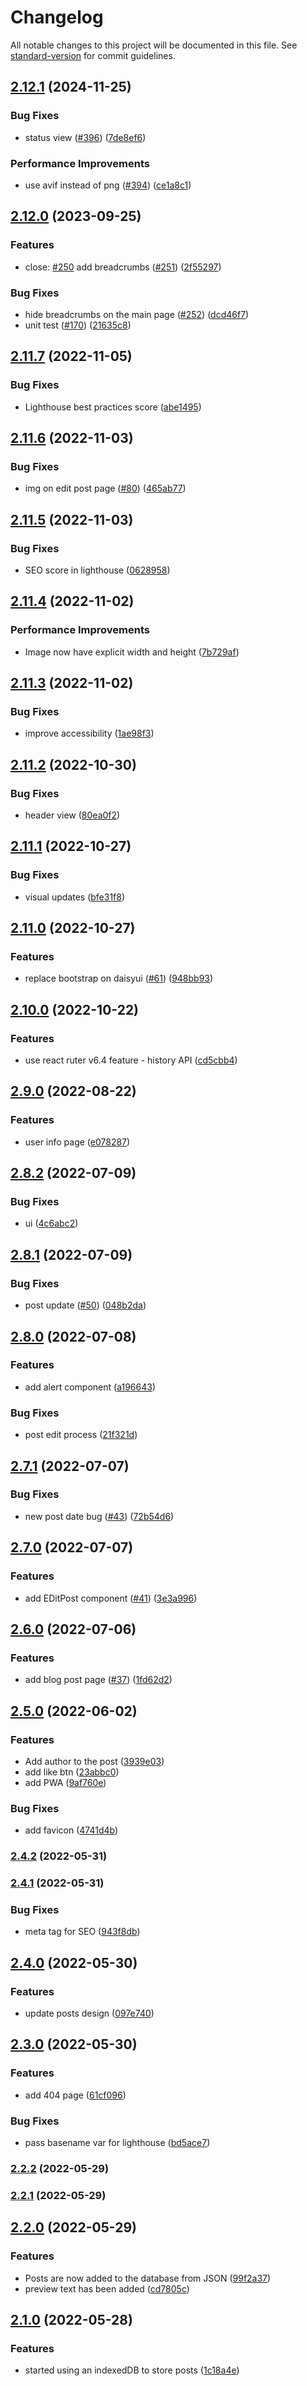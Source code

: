 # Changelog

All notable changes to this project will be documented in this file. See [standard-version](https://github.com/conventional-changelog/standard-version) for commit guidelines.

## [2.12.1](https://github.com/pure-js/local-microblogging-client/compare/v2.12.0...v2.12.1) (2024-11-25)


### Bug Fixes

* status view ([#396](https://github.com/pure-js/local-microblogging-client/issues/396)) ([7de8ef6](https://github.com/pure-js/local-microblogging-client/commit/7de8ef60f280879fdbf4cc4fc9a384bf0e6b2050))


### Performance Improvements

* use avif instead of png ([#394](https://github.com/pure-js/local-microblogging-client/issues/394)) ([ce1a8c1](https://github.com/pure-js/local-microblogging-client/commit/ce1a8c127fa439a4c655f23b9551d481261ec08a))

## [2.12.0](https://github.com/pure-js/local-microblogging-client/compare/v2.11.7...v2.12.0) (2023-09-25)


### Features

* close: [#250](https://github.com/pure-js/local-microblogging-client/issues/250) add breadcrumbs ([#251](https://github.com/pure-js/local-microblogging-client/issues/251)) ([2f55297](https://github.com/pure-js/local-microblogging-client/commit/2f552978e8d53255d53551b1dc6675c47ae067a2))


### Bug Fixes

* hide breadcrumbs on the main page ([#252](https://github.com/pure-js/local-microblogging-client/issues/252)) ([dcd46f7](https://github.com/pure-js/local-microblogging-client/commit/dcd46f76c6041d36c0ace835f6da91fd53addaa5))
* unit test ([#170](https://github.com/pure-js/local-microblogging-client/issues/170)) ([21635c8](https://github.com/pure-js/local-microblogging-client/commit/21635c80949c719f210f51e977c3fc4c53189ff0))

## [2.11.7](https://github.com/pure-js/local-microblogging-client/compare/v2.11.6...v2.11.7) (2022-11-05)


### Bug Fixes

* Lighthouse best practices score ([abe1495](https://github.com/pure-js/local-microblogging-client/commit/abe1495fec1fd16763c8f08c4219c3914371aefb))

## [2.11.6](https://github.com/pure-js/local-microblogging-client/compare/v2.11.5...v2.11.6) (2022-11-03)


### Bug Fixes

* img on edit post page ([#80](https://github.com/pure-js/local-microblogging-client/issues/80)) ([465ab77](https://github.com/pure-js/local-microblogging-client/commit/465ab77db505858bd139f25bb7290809dbd8dc3e))

## [2.11.5](https://github.com/pure-js/local-microblogging-client/compare/v2.11.4...v2.11.5) (2022-11-03)


### Bug Fixes

* SEO score in lighthouse ([0628958](https://github.com/pure-js/local-microblogging-client/commit/0628958a0913e20323eb57052b1a7f98ecb3bd30))

## [2.11.4](https://github.com/pure-js/local-microblogging-client/compare/v2.11.3...v2.11.4) (2022-11-02)


### Performance Improvements

* Image now have explicit width and height ([7b729af](https://github.com/pure-js/local-microblogging-client/commit/7b729afd6205bdd054ad6bfc8064b8a54415f384))

## [2.11.3](https://github.com/pure-js/local-microblogging-client/compare/v2.11.2...v2.11.3) (2022-11-02)


### Bug Fixes

* improve accessibility ([1ae98f3](https://github.com/pure-js/local-microblogging-client/commit/1ae98f39533471f36d779d996495300877bed0fa))

## [2.11.2](https://github.com/pure-js/local-microblogging-client/compare/v2.11.1...v2.11.2) (2022-10-30)


### Bug Fixes

* header view ([80ea0f2](https://github.com/pure-js/local-microblogging-client/commit/80ea0f25b054ce02652b2055118edc9b9f687ff1))

## [2.11.1](https://github.com/pure-js/local-microblogging-client/compare/v2.11.0...v2.11.1) (2022-10-27)


### Bug Fixes

* visual updates ([bfe31f8](https://github.com/pure-js/local-microblogging-client/commit/bfe31f816b2a1091408b6e7676a08ae2f85755ed))

## [2.11.0](https://github.com/pure-js/local-microblogging-client/compare/v2.10.0...v2.11.0) (2022-10-27)


### Features

* replace bootstrap on daisyui ([#61](https://github.com/pure-js/local-microblogging-client/issues/61)) ([948bb93](https://github.com/pure-js/local-microblogging-client/commit/948bb935920e3307374c05b31ce44bc80e546e9d))

## [2.10.0](https://github.com/pure-js/local-microblogging-client/compare/v2.9.0...v2.10.0) (2022-10-22)


### Features

* use react ruter v6.4 feature - history API ([cd5cbb4](https://github.com/pure-js/local-microblogging-client/commit/cd5cbb4c3d031fe9f84bc1cc1291e86c3c45b739))

## [2.9.0](https://github.com/pure-js/local-microblogging-client/compare/v2.8.2...v2.9.0) (2022-08-22)


### Features

* user info page ([e078287](https://github.com/pure-js/local-microblogging-client/commit/e0782875d3f3e77adb3c417714ca36a31a48ebeb))

## [2.8.2](https://github.com/pure-js/local-microblogging-client/compare/v2.8.1...v2.8.2) (2022-07-09)


### Bug Fixes

* ui ([4c6abc2](https://github.com/pure-js/local-microblogging-client/commit/4c6abc279eaeaebfd9f412a6a4be402461537c48))

## [2.8.1](https://github.com/pure-js/local-microblogging-client/compare/v2.8.0...v2.8.1) (2022-07-09)


### Bug Fixes

* post update ([#50](https://github.com/pure-js/local-microblogging-client/issues/50)) ([048b2da](https://github.com/pure-js/local-microblogging-client/commit/048b2da041395fc0f6e51afac5e16bdccd10a37b))

## [2.8.0](https://github.com/pure-js/local-microblogging-client/compare/v2.7.1...v2.8.0) (2022-07-08)


### Features

* add alert component ([a196643](https://github.com/pure-js/local-microblogging-client/commit/a19664378a19191dbc5a1fe9e01af75b012ee7b5))


### Bug Fixes

* post edit process ([21f321d](https://github.com/pure-js/local-microblogging-client/commit/21f321d40678ca3e0a55fc2b145a6c9464e584ed))

## [2.7.1](https://github.com/pure-js/local-microblogging-client/compare/v2.7.0...v2.7.1) (2022-07-07)


### Bug Fixes

* new post date bug ([#43](https://github.com/pure-js/local-microblogging-client/issues/43)) ([72b54d6](https://github.com/pure-js/local-microblogging-client/commit/72b54d61a2c8a2b57a9b5c0d976055f312989436))

## [2.7.0](https://github.com/pure-js/local-microblogging-client/compare/v2.6.0...v2.7.0) (2022-07-07)


### Features

* add EDitPost component ([#41](https://github.com/pure-js/local-microblogging-client/issues/41)) ([3e3a996](https://github.com/pure-js/local-microblogging-client/commit/3e3a996e69a2851f99d86106faabc8499e39b1ca))

## [2.6.0](https://github.com/pure-js/local-microblogging-client/compare/v2.5.0...v2.6.0) (2022-07-06)


### Features

* add blog post page ([#37](https://github.com/pure-js/local-microblogging-client/issues/37)) ([1fd62d2](https://github.com/pure-js/local-microblogging-client/commit/1fd62d2472a63e402bd1b33f969fdef8336871ee))

## [2.5.0](https://github.com/pure-js/local-microblogging-client/compare/v2.4.2...v2.5.0) (2022-06-02)


### Features

* Add author to the post ([3939e03](https://github.com/pure-js/local-microblogging-client/commit/3939e0355d6a6be3c8ac9d93ec4ef691c9a5b997))
* add like btn ([23abbc0](https://github.com/pure-js/local-microblogging-client/commit/23abbc06d442e25e10dfe58ee882dc72f64e0a5f))
* add PWA ([9af760e](https://github.com/pure-js/local-microblogging-client/commit/9af760e967471445b9cd413abd6b9d0c990fead1))


### Bug Fixes

* add favicon ([4741d4b](https://github.com/pure-js/local-microblogging-client/commit/4741d4bef96d0b53d1fbc172bc5aec4887ddc6ff))

### [2.4.2](https://github.com/pure-js/local-microblogging-client/compare/v2.4.1...v2.4.2) (2022-05-31)

### [2.4.1](https://github.com/pure-js/local-microblogging-client/compare/v2.4.0...v2.4.1) (2022-05-31)


### Bug Fixes

* meta tag for SEO ([943f8db](https://github.com/pure-js/local-microblogging-client/commit/943f8db2b5714b047bf9a6aa90ec818c93d2e59b))

## [2.4.0](https://github.com/pure-js/local-microblogging-client/compare/v2.3.0...v2.4.0) (2022-05-30)


### Features

* update posts design ([097e740](https://github.com/pure-js/local-microblogging-client/commit/097e74034686259c2142448ed4d4a42b9344f045))

## [2.3.0](https://github.com/pure-js/local-microblogging-client/compare/v2.2.2...v2.3.0) (2022-05-30)


### Features

* add 404 page ([61cf096](https://github.com/pure-js/local-microblogging-client/commit/61cf0968263e5f0060049c17ec43004a83e70451))


### Bug Fixes

* pass basename var for lighthouse ([bd5ace7](https://github.com/pure-js/local-microblogging-client/commit/bd5ace711e11765c457fc950519cb87f9c07d464))

### [2.2.2](https://github.com/pure-js/local-microblogging-client/compare/v2.2.1...v2.2.2) (2022-05-29)

### [2.2.1](https://github.com/pure-js/local-microblogging-client/compare/v2.2.0...v2.2.1) (2022-05-29)

## [2.2.0](https://github.com/pure-js/local-microblogging-client/compare/v2.1.0...v2.2.0) (2022-05-29)


### Features

* Posts are now added to the database from JSON ([99f2a37](https://github.com/pure-js/local-microblogging-client/commit/99f2a37916895038613ad185986aaa0ebc2ea41d))
* preview text has been added ([cd7805c](https://github.com/pure-js/local-microblogging-client/commit/cd7805c748935595aef25bf48b6f8b578560e3cd))

## [2.1.0](https://github.com/pure-js/local-microblogging-client/compare/v2.0.2...v2.1.0) (2022-05-28)


### Features

* started using an indexedDB to store posts ([1c18a4e](https://github.com/pure-js/local-microblogging-client/commit/1c18a4eccb69f1f6068b740517fefd2618254cc7))
